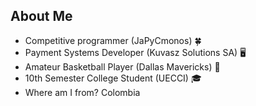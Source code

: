 ## About Me

* Competitive programmer (JaPyCmonos) 🍀
* Payment Systems Developer (Kuvasz Solutions SA) 🖥️
* Amateur Basketball Player (Dallas Mavericks) 🏀
* 10th Semester College Student (UECCI) 🎓
* Where am I from? Colombia
